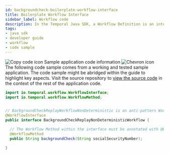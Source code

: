 ```yaml
---
id: backgroundcheck-boilerplate-workflow-interface
title: Boilerplate Workflow Interface
sidebar_label: Workflow code
description: In the Temporal Java SDK, a Workflow Definition is an interface and its implementation.
tags:
- java sdk
- developer guide
- workflow
- code sample
---
```


<!-- DO NOT EDIT THIS FILE DIRECTLY.
THIS FILE IS GENERATED from https://github.com/temporalio/documentation/blob/main/sample-apps/java/backgroundcheck-replay/src/main/java/backgroundcheckreplay/BackgroundCheckReplayNonDeterministicWorkflow.java. -->

<div class="copycode-notice-container"><div class="copycode-notice"><img data-style="copycode-icon" src="/icons/copycode.png" alt="Copy code icon" /> Sample application code information <img id="i-id-829046477" data-event="clickable-copycode-info" data-style="chevron-icon" src="/icons/chevron.png" alt="Chevron icon" /></div><div id="copycode-info-id-829046477" class="copycode-info">The following code sample comes from a working and tested sample application. The code sample might be abridged within the guide to highlight key aspects. Visit the source repository to <a href="https://github.com/temporalio/documentation/blob/main/sample-apps/java/backgroundcheck-replay/src/main/java/backgroundcheckreplay/BackgroundCheckReplayNonDeterministicWorkflow.java">view the source code</a> in the context of the rest of the application code.</div></div>

```java
import io.temporal.workflow.WorkflowInterface;
import io.temporal.workflow.WorkflowMethod;


// BackgroundCheckReplayWorkflowNonDeterministic is an anti-pattern Workflow Definition
@WorkflowInterface
public interface BackgroundCheckReplayNonDeterministicWorkflow {

  // The Workflow Method within the interface must be annotated with @WorkflowMethod
  @WorkflowMethod
  public String backgroundCheck(String socialSecurityNumber);

}
```
